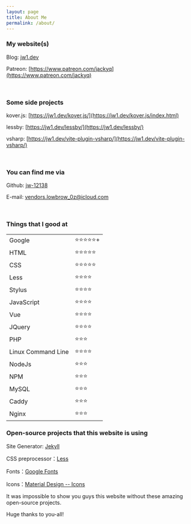 ```yaml
---
layout: page
title: About Me
permalink: /about/
---
```


### My website(s)

Blog: [jw1.dev](https://jw1.dev)

Patreon: [https://www.patreon.com/jackyq](https://www.patreon.com/jackyq)

<br>

### Some side projects

kover.js: [https://jw1.dev/kover.js/](https://jw1.dev/kover.js/index.html)

lessby: [https://jw1.dev/lessby/](https://jw1.dev/lessby/)

vsharp: [https://jw1.dev/vite-plugin-vsharp/](https://jw1.dev/vite-plugin-vsharp/)

<br>

### You can find me via

Github: [jw-12138](https://github.com/jw-12138)

E-mail: [vendors.lowbrow_0z@icloud.com](mailto:vendors.lowbrow_0z@icloud.com)

<br>

### Things that I good at

<table class="about_table">
  <tr>
    <td>Google</td>
    <td>⭐⭐⭐⭐⭐+</td>
  </tr>
  <tr>
    <td>HTML</td>
    <td>⭐⭐⭐⭐⭐</td>
  </tr>
  <tr>
    <td>CSS</td>
    <td>⭐⭐⭐⭐⭐</td>
  </tr>
  <tr>
    <td>Less</td>
    <td>⭐⭐⭐⭐</td>
  </tr>
  <tr>
    <td>Stylus</td>
    <td>⭐⭐⭐⭐</td>
  </tr>
  <tr>
    <td>JavaScript</td>
    <td>⭐⭐⭐⭐</td>
  </tr>
  <tr>
    <td>Vue</td>
    <td>⭐⭐⭐⭐</td>
  </tr>
  <tr>
    <td>JQuery</td>
    <td>⭐⭐⭐⭐</td>
  </tr>
  <tr>
    <td>PHP</td>
    <td>⭐⭐⭐</td>
  </tr>
  <tr>
    <td>Linux Command Line</td>
    <td>⭐⭐⭐⭐</td>
  </tr>
  <tr>
    <td>NodeJs</td>
    <td>⭐⭐⭐</td>
  </tr>
  <tr>
    <td>NPM</td>
    <td>⭐⭐⭐</td>
  </tr>
  <tr>
    <td>MySQL</td>
    <td>⭐⭐⭐</td>
  </tr>
  <tr>
    <td>Caddy</td>
    <td>⭐⭐⭐</td>
  </tr>
  <tr>
    <td>Nginx</td>
    <td>⭐⭐⭐</td>
  </tr>
</table>

### Open-source projects that this website is using

Site Generator: [Jekyll](https://jekyllrb.com/)

CSS preprocessor：[Less](http://lesscss.org/)

Fonts：[Google Fonts](https://fonts.google.com/)

Icons：[Material Design -- Icons](https://material.io/resources/icons/?style=round)

It was impossible to show you guys this website without these amazing open-source projects.

Huge thanks to you-all!
